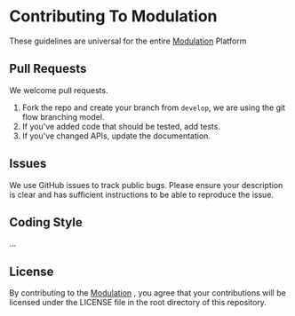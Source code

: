 # Contributing To Modulation

These guidelines are universal for the entire [Modulation](https://github.com/aivclab/modulation) Platform

## Pull Requests

We welcome pull requests.

1. Fork the repo and create your branch from `develop`, we are using the git flow branching model.
2. If you've added code that should be tested, add tests.
3. If you've changed APIs, update the documentation.

## Issues

We use GitHub issues to track public bugs. Please ensure your description is clear and has sufficient instructions to be able to reproduce the issue.

## Coding Style

...

## License

By contributing to the [Modulation](https://github.com/aivclab/modulation) , you agree that your contributions will be licensed under the LICENSE file in the root directory of this repository.
